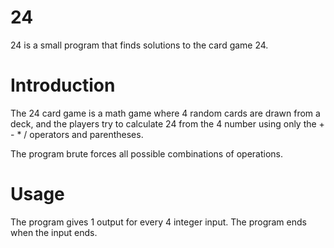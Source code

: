 # 24
24 is a small program that finds solutions to the card game 24.

# Introduction
The 24 card game is a math game where 4 random cards are drawn from a deck,
and the players try to calculate 24 from the 4 number using only the + - * / operators and parentheses.

The program brute forces all possible combinations of operations.

# Usage
The program gives 1 output for every 4 integer input.
The program ends when the input ends.
